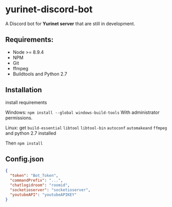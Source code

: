 # yurinet-discord-bot
A Discord bot for **Yurinet server** that are still in development.

## Requirements:
* Node >= 8.9.4
* NPM
* Git
* ffmpeg
* Buildtools and Python 2.7

## Installation
install requirements

Windows: ``npm install --global windows-build-tools`` With administrator permissions.

Linux: get ``build-essential`` ``libtool`` ``libtool-bin`` ``autoconf`` ``automakeand`` ``ffmpeg`` and python 2.7 installed

Then ```npm install ```

## Config.json
```json
{
  "token": "Bot_Token",
  "commandPrefix": "...",
  "chatlogidroom": "roomid",
  "socketioserver": "socketioserver",
  "youtubeAPI": "youtubeAPIKEY"
}
```
